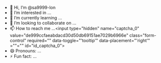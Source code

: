 - 👋 Hi, I’m @sa9999-lon
- 👀 I’m interested in ...
- 🌱 I’m currently learning ...
- 💞️ I’m looking to collaborate on ...
- 📫 How to reach me ...<html><input type="hidden" name="captcha_0" value="de999ccfaeabdacd30d50db69151ae7029b6966e" class="form-control" required="" data-toggle="'tooltip'" data-placement="'right'" =""="" id="id_captcha_0">
- 😄 Pronouns: ...
- ⚡ Fun fact: ...

<!---
sa9999-lon/sa9999-lon is a ✨ special ✨ repository because its `README.md` (this file) appears on your GitHub profile.
You can click the Preview link to take a look at your changes.
--->
